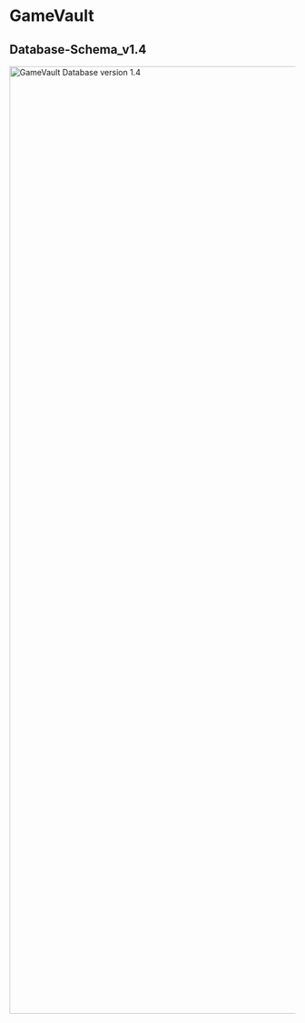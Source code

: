 # GameVault

## Database-Schema_v1.4
<img width="1667" alt="GameVault Database version 1.4" src="https://user-images.githubusercontent.com/6596778/171747634-393071a6-73f1-45d3-bfb8-1ba3adf60c70.png">
